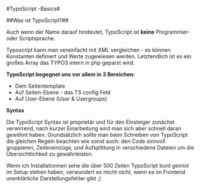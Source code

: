 #TypoScript -Basics#

##Was ist TypoScript?##

Auch wenn der Name darauf hindeutet, TypoScript ist **keine** Programmier- oder Scriptsprache. 
 
Typoscript kann man vereinfacht mit XML vergleichen - es können Konstanten definiert und Werte zugewiesen werden.
Letztendlich ist es ein großes Array das TYPO3 intern in php geparst wird. 

**TypoScript begegnet uns vor allem in 3 Bereichen:**

* Dem Seitentemplate
* Auf Seiten-Ebene - das TS config Feld 
* Auf User-Ebene (User & Usergroups)

**Syntax**

Die TypoScript Syntax ist proprietär und für den Einsteiger zunächst verwirrend, nach kurzer Einarbeitung wird man sich aber schnell daran gewöhnt haben. Grundsätzlich sollte man beim Schreiben von TypoScript die gleichen Regeln beachten wie sonst auch: den Code sinnvoll gruppieren, Zeileneinzüge, und Aufsplittung in verschiedene Dateien um die Übersichtlichkeit zu gewährleisten.

Wenn ich Installationnen sehe die über 500 Zeilen TypoScript bunt gemixt im Setup stehen haben, verwundert es micht nicht, wenn es im Frontend *unerklärliche* Darstellungsfehler gibt ;)

